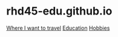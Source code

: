 # rhd45-edu.github.io

[Where I want to travel](placesToTravel.md)
[Education](education.md)
[Hobbies](hobbies.md)

